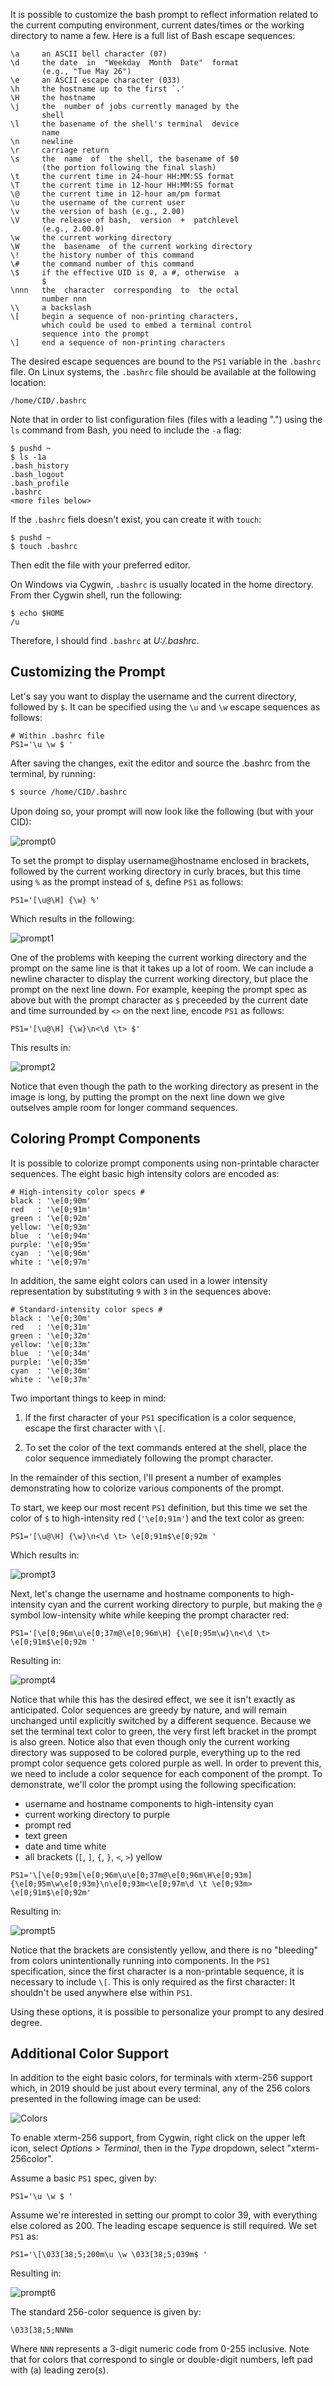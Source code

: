 It is possible to customize the bash prompt to reflect information related to
the current computing environment, current dates/times or the working directory
to name a few. Here is a full list of Bash escape sequences:

```
\a     an ASCII bell character (07)
\d     the date  in  "Weekday  Month  Date"  format
       (e.g., "Tue May 26")
\e     an ASCII escape character (033)
\h     the hostname up to the first `.'
\H     the hostname
\j     the  number of jobs currently managed by the
       shell
\l     the basename of the shell's terminal  device
       name
\n     newline
\r     carriage return
\s     the  name  of  the shell, the basename of $0
       (the portion following the final slash)
\t     the current time in 24-hour HH:MM:SS format
\T     the current time in 12-hour HH:MM:SS format
\@     the current time in 12-hour am/pm format
\u     the username of the current user
\v     the version of bash (e.g., 2.00)
\V     the release of bash,  version  +  patchlevel
       (e.g., 2.00.0)
\w     the current working directory
\W     the  basename  of the current working directory
\!     the history number of this command
\#     the command number of this command
\$     if the effective UID is 0, a #, otherwise  a
       $
\nnn   the  character  corresponding  to  the octal
       number nnn
\\     a backslash
\[     begin a sequence of non-printing characters,
       which could be used to embed a terminal control 
       sequence into the prompt
\]     end a sequence of non-printing characters
```

The desired escape sequences are bound to the `PS1` variable in the `.bashrc`
file. On Linux systems, the `.bashrc` file should be available at the following 
location:

```
/home/CID/.bashrc
```

Note that in order to list configuration files (files with a leading ".") using 
the `ls` command from Bash, you need to include the `-a` flag:

```
$ pushd ~
$ ls -1a
.bash_history
.bash_logout
.bash_profile
.bashrc
<more files below>  
```    

If the `.bashrc` fiels doesn't exist, you can create it with `touch`:

```
$ pushd ~
$ touch .bashrc
```
Then edit the file with your preferred editor. 


On Windows via Cygwin, `.bashrc` is usually located in the home directory.
From ther Cygwin shell, run the following:

```
$ echo $HOME
/u
```

Therefore, I should find `.bashrc` at *U:/.bashrc*.


## Customizing the Prompt

Let's say you want to display the username and the current directory,
followed by `$`. It can be specified using  the `\u` and `\w` escape sequences 
as follows:

```
# Within .bashrc file
PS1='\u \w $ '
```

After saving the changes, exit the editor and source the .bashrc from the 
terminal, by running:

```bash
$ source /home/CID/.bashrc
```

Upon doing so, your prompt will now look like the following (but with your
CID):

![prompt0](/uploads/personal_snippet/39/2389f4fa2ff0e58ff19e46c1849686d7/prompt0.png)


To set the prompt to display username@hostname enclosed in brackets, 
followed by the current working directory in curly braces, but this time using 
`%` as the prompt instead of `$`, define `PS1` as follows:

```
PS1='[\u@\H] {\w} %'
```

Which results in the following:

![prompt1](/uploads/personal_snippet/39/022322aaf85f57279a72b9f83d6cc535/prompt1.png)


One of the problems with keeping the current working directory and the prompt
on the same line is that it takes up a lot of room. We can include a newline
character to display the current working directory, but place the prompt on
the next line down. For example, keeping the prompt spec as above but with the 
prompt character as `$` preceeded by the current date and time surrounded by 
`<>` on the next line, encode `PS1` as follows:

```
PS1='[\u@\H] {\w}\n<\d \t> $'
```

This results in:

![prompt2](/uploads/personal_snippet/39/f5a3015338d8a2cb30ea53dfe97d3b10/prompt2.png)

Notice that even though the path to the working directory as present in the 
image is long, by putting the prompt on the next line down we give outselves 
ample room for longer command sequences. 

## Coloring Prompt Components

It is possible to colorize prompt components using non-printable character
sequences. The eight basic high intensity colors are encoded as:

```
# High-intensity color specs #
black : '\e[0;90m'
red   : '\e[0;91m'
green : '\e[0;92m'
yellow: '\e[0;93m'
blue  : '\e[0;94m'
purple: '\e[0;95m'
cyan  : '\e[0;96m'
white : '\e[0;97m'
```

In addition, the same eight colors can used in a lower intensity representation
by substituting `9` with `3` in the sequences above:


```
# Standard-intensity color specs #
black : '\e[0;30m'
red   : '\e[0;31m'
green : '\e[0;32m'
yellow: '\e[0;33m'
blue  : '\e[0;34m'
purple: '\e[0;35m'
cyan  : '\e[0;36m'
white : '\e[0;37m'
```
Two important things to keep in mind: 

1. If the first character of your `PS1` specification is a color sequence, 
escape the first character with `\[`.      

2. To set the color of the text commands entered at the shell, place the 
color sequence immediately following the prompt character.      


In the remainder of this section, I'll present a number of examples
demonstrating how to colorize various components of the prompt. 


To start, we keep our most recent `PS1` definition, but this time we set the 
color of `$` to high-intensity red (`'\e[0;91m'`) and the text color as green:

```
PS1='[\u@\H] {\w}\n<\d \t> \e[0;91m$\e[0;92m '
```

Which results in:

![prompt3](/uploads/personal_snippet/39/ed45398355e45eb032f95c283b9af388/prompt3.png)


Next, let's change the username and hostname components to high-intensity cyan 
and the current working directory to purple, but making the `@` symbol
low-intensity white while keeping the prompt character red:

```
PS1='[\e[0;96m\u\e[0;37m@\e[0;96m\H] {\e[0;95m\w}\n<\d \t> \e[0;91m$\e[0;92m '
```

Resulting in:

![prompt4](/uploads/personal_snippet/39/28eba64d86af5ea16b8d8e34bf23c610/prompt4.png)

Notice that while this has the desired effect, we see it isn't exactly as
anticipated. Color sequences are greedy by nature, and will remain unchanged 
until explicitly switched by a different sequence. Because we set the terminal 
text color to green, the very first left bracket in the prompt is also green. 
Notice also that even though only the current working directory was supposed
to be colored purple, everything up to the red prompt color sequence 
gets colored purple as well. In order to prevent this, we need to include 
a color sequence for each component of the prompt. To demonstrate, we'll color 
the prompt using the following specification:     

- username and hostname components to high-intensity cyan                
- current working directory to purple        
- prompt red     
- text green       
- date and time white       
- all brackets (`[`, `]`, `{`, `}`, `<`, `>`) yellow       


```
PS1='\[\e[0;93m[\e[0;96m\u\e[0;37m@\e[0;96m\H\e[0;93m]{\e[0;95m\w\e[0;93m}\n\e[0;93m<\e[0;97m\d \t \e[0;93m> \e[0;91m$\e[0;92m'
```

Resulting in:

![prompt5](/uploads/personal_snippet/39/8441d3e66a09753e1d63ffb2067e55e1/prompt5.png)

Notice that the brackets are consistently yellow, and there is no "bleeding"
from colors unintentionally running into components. In the `PS1` specification, 
since the first character is a non-printable sequence, it is necessary to 
include `\[`. This is only required as the first character: It shouldn't be used
anywhere else within `PS1`. 

Using these options, it is possible to personalize your prompt to any
desired degree. 


## Additional Color Support

In addition to the eight basic colors, for terminals with xterm-256 support
which, in 2019 should be just about every terminal, any of the
256 colors presented in the following image can be used:


![Colors](/uploads/personal_snippet/39/8da792a09828445131fc472504baf8be/Colors.png)

To enable xterm-256 support, from Cygwin, right click on the upper left icon, 
select *Options > Terminal*, then in the *Type* dropdown, select "xterm-256color". 



Assume a basic `PS1` spec, given by:

```
PS1='\u \w $ '
```

Assume we're interested in setting our prompt to color 39, with everything
else colored as 200. The leading escape sequence is still required. We set
`PS1` as:

```
PS1='\[\033[38;5;200m\u \w \033[38;5;039m$ '
```

Resulting in:

![prompt6](/uploads/personal_snippet/39/c17e8a1fe6decdaf16ac81b0738b692f/prompt6.png)

The standard 256-color sequence is given by:

```
\033[38;5;NNNm
```

Where `NNN` represents a 3-digit numeric code from 0-255 inclusive. 
Note that for colors that correspond to single or double-digit numbers,
left pad with (a) leading zero(s). 
